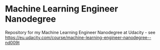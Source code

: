 # Machine Learning Engineer Nanodegree
Repository for my Machine Learning Engineer Nanodegree at Udacity - see https://eu.udacity.com/course/machine-learning-engineer-nanodegree--nd009t
